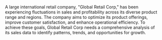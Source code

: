 A large international retail company, "Global Retail Corp," has been experiencing fluctuations in sales and profitability across its diverse product range and regions. The company aims to optimize its product offerings, improve customer satisfaction, and enhance operational efficiency. To achieve these goals, Global Retail Corp needs a comprehensive analysis of its sales data to identify patterns, trends, and opportunities for growth.
